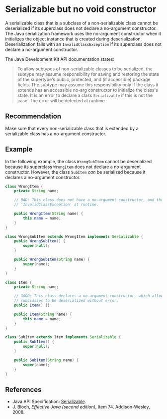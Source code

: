 # Serializable but no void constructor
A serializable class that is a subclass of a non-serializable class cannot be deserialized if its superclass does not declare a no-argument constructor. The Java serialization framework uses the no-argument constructor when it initializes the object instance that is created during deserialization. Deserialization fails with an `InvalidClassException` if its superclass does not declare a no-argument constructor.

The Java Development Kit API documentation states:

> To allow subtypes of non-serializable classes to be serialized, the subtype may assume responsibility for saving and restoring the state of the supertype's public, protected, and (if accessible) package fields. The subtype may assume this responsibility only if the class it extends has an accessible no-arg constructor to initialize the class's state. It is an error to declare a class `Serializable` if this is not the case. The error will be detected at runtime.


## Recommendation
Make sure that every non-serializable class that is extended by a serializable class has a no-argument constructor.


## Example
In the following example, the class `WrongSubItem` cannot be deserialized because its superclass `WrongItem` does not declare a no-argument constructor. However, the class `SubItem` *can* be serialized because it declares a no-argument constructor.


```java
class WrongItem {
    private String name;

    // BAD: This class does not have a no-argument constructor, and throws an
    // 'InvalidClassException' at runtime.

    public WrongItem(String name) {
        this.name = name;
    }
}

class WrongSubItem extends WrongItem implements Serializable {
    public WrongSubItem() {
        super(null);
    }

    public WrongSubItem(String name) {
        super(name);
    }
}

class Item {
    private String name;

    // GOOD: This class declares a no-argument constructor, which allows serializable 
    // subclasses to be deserialized without error.
    public Item() {}

    public Item(String name) {
        this.name = name;
    }
}

class SubItem extends Item implements Serializable {
    public SubItem() { 
        super(null); 
    }

    public SubItem(String name) {
        super(name);
    }
}
```

## References
* Java API Specification: [Serializable](https://docs.oracle.com/en/java/javase/11/docs/api/java.base/java/io/Serializable.html).
* J. Bloch, *Effective Java (second edition)*, Item 74. Addison-Wesley, 2008.
